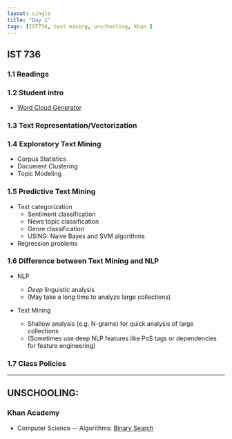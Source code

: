 ```yaml
--- 
layout: single
title: "Day 1"
tags: [IST736, text mining, unschooling, khan ]
---
```


## IST 736

### 1.1 Readings
### 1.2 Student intro

* [Word Cloud Generator](https://www.wordclouds.com/)
<!-- * See below for Ali & Kendra word clouds, made from slack and text chats, respectively! -->

### 1.3 Text Representation/Vectorization


### 1.4 Exploratory Text Mining

* Corpus Statistics
* Document Clustering 
* Topic Modeling

### 1.5 Predictive Text Mining

* Text categorization
  * Sentiment classification
  * News topic classification
  * Genre classification
  * USING: Naive Bayes and SVM algorithms
* Regression problems

### 1.6 Difference between Text Mining and NLP

* NLP 
  * *Deep* linguistic analysis
  * (May take a long time to analyze large collections) 

* Text Mining 
  * Shallow analysis (e.g. N-grams) for quick analysis of large collections
  * (Sometimes use deep NLP features like PoS tags or dependencies for feature engineering)

### 1.7 Class Policies

---

## UNSCHOOLING:

### Khan Academy
* Computer Science -- Algorithms: [Binary Search](https://www.khanacademy.org/computing/computer-science/algorithms/binary-search/a/implementing-binary-search-of-an-array)